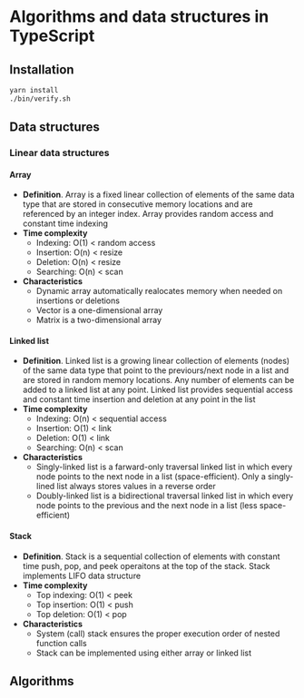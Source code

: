 # Algorithms and data structures in TypeScript

## Installation

```bash
yarn install
./bin/verify.sh
```

## Data structures

### Linear data structures

#### Array

- **Definition**. Array is a fixed linear collection of elements of the same data type
  that are stored in consecutive memory locations and are referenced by an integer
  index. Array provides random access and constant time indexing
- **Time complexity**
    - Indexing: O(1) < random access
    - Insertion: O(n) < resize
    - Deletion: O(n) < resize
    - Searching: O(n) < scan
- **Characteristics**
    - Dynamic array automatically realocates memory when needed on insertions or
      deletions
    - Vector is a one-dimensional array
    - Matrix is a two-dimensional array

#### Linked list

- **Definition**. Linked list is a growing linear collection of elements (nodes) of the
  same data type that point to the previours/next node in a list and are stored in
  random memory locations. Any number of elements can be added to a linked list at any
  point. Linked list provides sequential access and constant time insertion and deletion
  at any point in the list
- **Time complexity**
    - Indexing: O(n) < sequential access
    - Insertion: O(1) < link
    - Deletion: O(1) < link
    - Searching: O(n) < scan
- **Characteristics**
    - Singly-linked list is a farward-only traversal linked list in which every node
      points to the next node in a list (space-efficient). Only a singly-lined list
      always stores values in a reverse order
    - Doubly-linked list is a bidirectional traversal linked list in which every node
      points to the previous and the next node in a list (less space-efficient)

#### Stack

- **Definition**. Stack is a sequential collection of elements with constant time push,
  pop, and peek operaitons at the top of the stack. Stack implements LIFO data structure
- **Time complexity**
    - Top indexing: O(1) < peek
    - Top insertion: O(1) < push
    - Top deletion: O(1) < pop
- **Characteristics**
    - System (call) stack ensures the proper execution order of nested function calls
    - Stack can be implemented using either array or linked list

## Algorithms
